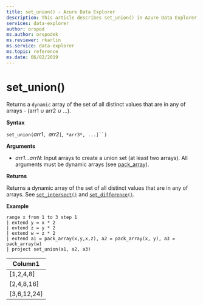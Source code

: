 ```yaml
---
title: set_union() - Azure Data Explorer
description: This article describes set_union() in Azure Data Explorer.
services: data-explorer
author: orspod
ms.author: orspodek
ms.reviewer: rkarlin
ms.service: data-explorer
ms.topic: reference
ms.date: 06/02/2019
---
```

# set_union()

Returns a `dynamic` array of the set of all distinct values that are in any of arrays - (arr1 ∪ arr2 ∪ ...).

**Syntax**

`set_union(`*arr1*`, `*arr2*`[`,` *arr3*, ...]``)`

**Arguments**

* *arr1...arrN*: Input arrays to create a union set (at least two arrays). All arguments must be dynamic arrays (see [pack_array](packarrayfunction.md)). 

**Returns**

Returns a dynamic array of the set of all distinct values that are in any of arrays. See [`set_intersect()`](setintersectfunction.md)  and [`set_difference()`](setdifferencefunction.md).

**Example**

<!-- csl: https://help.kusto.windows.net:443/Samples -->
```kusto
range x from 1 to 3 step 1
| extend y = x * 2
| extend z = y * 2
| extend w = z * 2
| extend a1 = pack_array(x,y,x,z), a2 = pack_array(x, y), a3 = pack_array(w)
| project set_union(a1, a2, a3)
```

|Column1|
|---|
|[1,2,4,8]|
|[2,4,8,16]|
|[3,6,12,24]|
